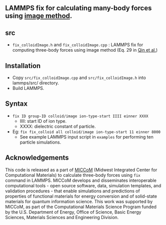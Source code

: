 LAMMPS fix for calculating many-body forces using [image method](https://aip.scitation.org/doi/full/10.1063/1.4962832).
-----------------------------------------------------------------

src
--------
- `fix_colloidImage.h` and `fix_colloidImage.cpp` : LAMMPS fix for computing three-body forces using image method (Eq. 29 in [Qin et al.](https://aip.scitation.org/doi/full/10.1063/1.4962832))

Installation
------------
- Copy `src/fix_colloidImage.cpp` and `src/fix_colloidImage.h` into lammps/src/ directory.
- Build LAMMPS.

Syntax
-------
- `fix ID group-ID colloid/image ion-type-start IIII einner XXXX`
	- IIII: start ID of ion type.
	- XXXX: dielectric constant of particle.
- Eg: `fix fix_colloid all colloid/image ion-type-start 11 einner 8000`
	- See example LAMMPS input script in `examples` for performing ten particle simulations. 

Acknowledgements
----------------
This code is released as a part of [MICCoM](http://miccom-center.org/index) (Midwest Integrated Center for Computational Materials) to calculate three-body forces using `fix` command in LAMMPS. MICCoM develops and disseminates interoperable computational tools - open source software, data, simulation templates, and validation procedures - that enable simulations and predictions of properties of functional materials for energy conversion and of solid-state materials for quantum information science. This work was supported by MICCoM, as part of the Computational Materials Science Program funded by the U.S. Department of Energy, Office of Science, Basic Energy Sciences, Materials Sciences and Engineering Division.
